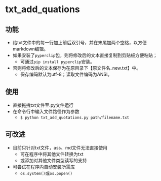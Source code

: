 # txt_add_quations

## 功能
- 给txt文件中的每一行加上前后双引号，并在末尾加两个空格，以方便markdown编辑。
- 如果安装了`pyperclip`包，则将修改后的文本直接复制到剪贴板方便粘贴；
  - 可通过`pip install pyperclip`安装。
- 否则将修改后的文本保存为在原目录下【原文件名_new.txt】中。
  - 保存编码默认为utf-8；读取文件编码为ANSI。

## 使用
- 直接拖拽txt文件至.py文件运行
- 在命令行中输入文件路径作为参数
  - `$ python txt_add_quotations.py path/filename.txt`

## 可改进
- 目前只针对txt文件，ass、md文件无法直接使用
  - 可在程序中将其他文件转换为txt
  - 或添加对其他文件类型读写的支持
- 可尝试在程序内自动安装所需库
  - `os.system()`或`os.popen()`
